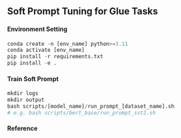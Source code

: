## Soft Prompt Tuning for Glue Tasks

#### Environment Setting

```python
conda create -n [env_name] python>=3.11
conda activate [env_name]
pip install -r requirements.txt
pip install -e .
```

#### Train Soft Prompt

```python
mkdir logs
mkdir output
bash scripts/[model_name]/run_prompt_[dataset_name].sh
# e.g. bash scripts/bert_base/run_prompt_sst2.sh
```

#### Reference
